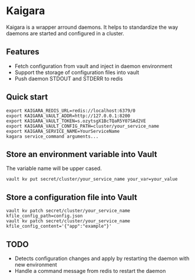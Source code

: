 # Kaigara

Kaigara is a wrapper arround daemons. It helps to standardize the way daemons are started and configured in a cluster.

## Features

 * Fetch configuration from vault and inject in daemon environment
 * Support the storage of configuration files into vault
 * Push daemon STDOUT and STDERR to redis

## Quick start

```
export KAIGARA_REDIS_URL=redis://localhost:6379/0
export KAIGARA_VAULT_ADDR=http://127.0.0.1:8200
export KAIGARA_VAULT_TOKEN=s.ozytsgX1BcTQaR5Y07SAd2VE
export KAIGARA_VAULT_CONFIG_PATH=cluster/your_service_name
export KAIGARA_SERVICE_NAME=YourServiceName
kagara service_command arguments...
```

## Store an environment variable into Vault

The variable name will be upper cased.
```
vault kv put secret/cluster/your_service_name your_var=your_value
```

## Store a configuration file into Vault

```
vault kv patch secret/cluster/your_service_name kfile_config_path=config.json
vault kv patch secret/cluster/your_service_name kfile_config_content='{"app":"example"}'
```

## TODO

 * Detects configuration changes and apply by restarting the daemon with new environment
 * Handle a command message from redis to restart the daemon
